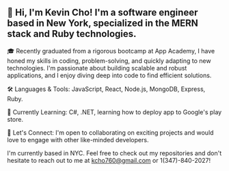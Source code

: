
## 👋 Hi, I'm Kevin Cho! I'm a software engineer based in New York, specialized in the MERN stack and Ruby technologies.

🎓 Recently graduated from a rigorous bootcamp at App Academy, I have honed my skills in coding, problem-solving, and quickly adapting to new technologies. I'm passionate about building scalable and robust applications, and I enjoy diving deep into code to find efficient solutions.

🛠️ Languages & Tools: JavaScript, React, Node.js, MongoDB, Express, Ruby.

🌱 Currently Learning: C#, .NET, learning how to deploy app to Google's play store.

🤝 Let's Connect: I'm open to collaborating on exciting projects and would love to engage with other like-minded developers.

I'm currently based in NYC.
Feel free to check out my repositories and don't hesitate to reach out to me at kcho760@gmail.com or 1(347)-840-2027!
